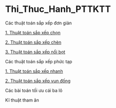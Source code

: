 # Thi_Thuc_Hanh_PTTKTT

Các thuật toán sắp xếp đơn giản

  [1. Thuật toán sắp xếp chọn](https://github.com/NguyenHuuNhan1912/Thi_Thuc_Hanh_PTTKTT/blob/master/Sorting_Algorithms/seletionSort.cpp)

  [2. Thuật toán sắp xếp chèn](https://github.com/NguyenHuuNhan1912/Thi_Thuc_Hanh_PTTKTT/blob/master/Sorting_Algorithms/insertionSort.cpp)

  [3. Thuật toán sắp xếp nổi bọt](https://github.com/NguyenHuuNhan1912/Thi_Thuc_Hanh_PTTKTT/blob/master/Sorting_Algorithms/bubbleSort.cpp)

Các thuật toán sắp xếp phức tạp

  [1. Thuật toán sắp xếp nhanh](//github.com/NguyenHuuNhan1912/Thi_Thuc_Hanh_PTTKTT/blob/master/Sorting_Algorithms/quickSort.cpp)

  [2. Thuật toán sắp xếp vun đống](https://github.com/NguyenHuuNhan1912/Thi_Thuc_Hanh_PTTKTT/blob/master/Sorting_Algorithms/heapSort.cpp)

Các bài toán tối ưu cái ba lô

  Kĩ thuật tham ăn
 
